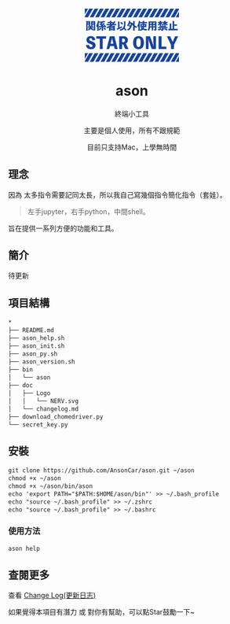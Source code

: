 <p align="center">
    <img width="192px" src="./doc/Logo/NERV.svg" >
</p>
<h1 align="center"><b>ason</b></h1>

<p align="center">終端小工具</p>
<p align="center">主要是個人使用，所有不跟規範</p>
<p align="center">目前只支持Mac，上學無時間</p>

## 理念
因為 太多指令需要記同太長，所以我自己寫幾個指令簡化指令（套娃）。
> 左手jupyter，右手python，中間shell。

旨在提供一系列方便的功能和工具。

## 簡介
<!-- #### 框架由以下基本模組構成：
1. Data Analysis 數據分析
2. Data Visualization 數據可視化
3. Machine Learning 機器學習 -->
待更新

## 項目結構
```
*
├── README.md
├── ason_help.sh
├── ason_init.sh
├── ason_py.sh
├── ason_version.sh
├── bin
│   └── ason
├── doc
│   ├── Logo
│   │   └── NERV.svg
│   └── changelog.md
├── download_chomedriver.py
└── secret_key.py
```

## 安裝
```shell
git clone https://github.com/AnsonCar/ason.git ~/ason
chmod +x ~/ason
chmod +x ~/ason/bin/ason
echo 'export PATH="$PATH:$HOME/ason/bin"' >> ~/.bash_profile
echo "source ~/.bash_profile" >> ~/.zshrc
echo "source ~/.bash_profile" >> ~/.bashrc
```

### 使用方法
```shell
ason help
```

## 查閱更多
查看 [Change Log(更新日志)](doc/changelog.md) 

如果覺得本項目有潛力 或 對你有幫助，可以點Star鼓勵一下~